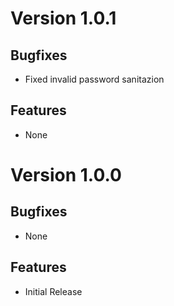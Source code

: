 # Version 1.0.1

## Bugfixes

* Fixed invalid password sanitazion

## Features

* None

# Version 1.0.0

## Bugfixes

* None

## Features

* Initial Release
